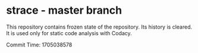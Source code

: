 # strace - master branch

This repository contains frozen state of the repository.
Its history is cleared. It is used only for static code
analysis with Codacy.

Commit Time: 1705038578